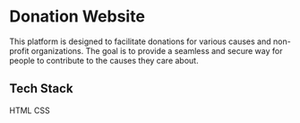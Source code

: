 # Donation Website
This platform is designed to facilitate donations for various causes and non-profit organizations. The goal is to provide a seamless and secure way for people to contribute to the causes they care about.

## Tech Stack
HTML
CSS
